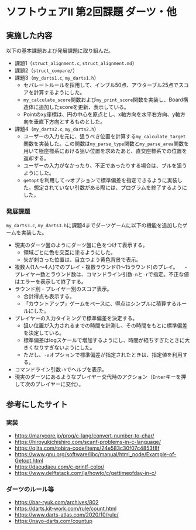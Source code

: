 # ソフトウェアII 第2回課題 ダーツ・他

## 実施した内容

以下の基本課題および発展課題に取り組んだ。

- 課題1（`struct_alignment.c`, `struct_alignment.md`）
- 課題2（`struct_compare/`）
- 課題3（`my_darts1.c`, `my_darts1.h`）
  - セパレートルールを採用して、インブル50点、アウターブル25点でスコアを計算するようにした。
  - `my_calculate_score`関数および`my_print_score`関数を実装し、Board構造体に追加したscoreを更新、表示している。
  - Pointのxy座標は、円の中心を原点とし、x軸方向を水平右方向、y軸方向を垂直下方向とするものとした。
- 課題4（`my_darts2.c`, `my_darts2.h`）
  - ユーザーの入力を元に、狙うべき位置を計算する`my_calculate_target`関数を実装した。この関数は`my_parse_type`関数と`my_parse_area`関数を用いて極座標系における狙い位置を求めたあと、直交座標系での位置を返却する。
  - ユーザーの入力がなかったり、不正であったりする場合は、ブルを狙うようにした。
  - `getopt`を利用して`-v`オプションで標準偏差を指定できるように実装した。想定されていない引数がある際には、プログラムを終了するようにした。

### 発展課題

`my_darts3.c`, `my_darts3.h`に課題4までダーツゲームに以下の機能を追加したゲームを実装した。

- 現実のダーツ盤のようにダーツ盤に色をつけて表示する。
  - 領域ごとに色を交互に塗るようにした。
  - 矢が刺さった位置は、目立つよう黄色背景で表示。
- 複数人(1人～4人)でのプレイ・複数ラウンド(1～15ラウンド)のプレイ。
　- プレイヤー数とラウンド数は、コマンドライン引数`-n`と`-r`で指定。不正な値はエラーを表示して終了する。
- ラウンド別・プレイヤー別のスコア表示。
  - 合計得点も表示する。
  - 「カウントアップ」ゲームをベースに、得点はシンプルに積算するルールにした。
- プレイヤーの入力タイミングで標準偏差を決定する。
  - 狙い位置が入力されるまでの時間を計測し、その時間をもとに標準偏差を決定している。
  - 標準偏差はlogスケールで増加するようにし、時間が経ちすぎたときに大きくなりすぎないようにした。
  - ただし、`-v`オプションで標準偏差が指定されたときは、指定値を利用する。
- コマンドライン引数`-h`でヘルプを表示。
- 現実のダーツにあるようなプレイヤー交代時のアクション（`Enter`キーを押して次のプレイヤーに交代）。

## 参考にしたサイト

### 実装

- https://marycore.jp/prog/c-lang/convert-number-to-char/
- https://hiroyukichishiro.com/scanf-problems-in-c-language/
- https://qiita.com/tobira-code/items/24e583c30f07c4853f8f
- https://www.gnu.org/software/libc/manual/html_node/Example-of-Getopt.html
- https://daeudaeu.com/c-printf-color/
- https://www.delftstack.com/ja/howto/c/gettimeofday-in-c/

### ダーツのルール等

- https://bar-ryuk.com/archives/802
- https://darts.kit-work.com/rule/count.html
- https://www.darts-atlas.com/2020/10/rule/
- https://nayo-darts.com/countup
